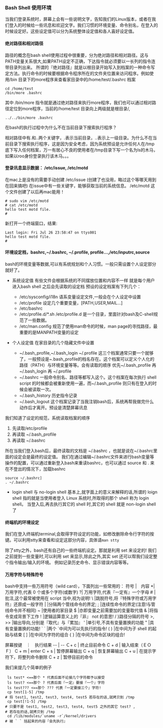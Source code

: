### Bash Shell 使用环境 ###

当我们登录系统时，屏幕上会有一些说明文字，告知我们的Linux版本，或者在我们登入的时候给一些讯息和欢迎文字。我们习惯的环境变量、命令别名，在登入的时候设定好。这些设定值可以分为系统整体设定值和各人喜好设定值。

#### 绝对路径和相对路径 ####
路径的概念在bash shell使用过程中很重要，分为绝对路径和相对路径。这与PATH变量关系很大,如果PATH设定不正确，下达指令就必须要以一长列的指令连带目录列出来。 所谓的『绝对路径』就是以根目录开始写入到档案的一种命令写定方法。执行命令的时候要根据命令程序所在的文件夹位置来访问程序。例如使用/bin 目录下的more程序来查看家目录中的/home/test/.bashrc 档案

```
cd /home/test
/bin/more .bashrc
```

其中 /bin/more 指令就是通过绝对路径来执行more程序，我们也可以通过相对路径定位到more程序，当前的/home/test 目录向上两级就是根目录/,

```
../../bin/more .bashrc
```
在bash的执行过程中为什么不在当前目录下搜索执行程序？

相对路径中有.和..两个关键字，.表示当前目录，..表示上一级目录。为什么不在当前目录下搜索执行程序，这是因为安全考虑，因为系统预设是允许任何人在/tmp底下写入任何档案，万一有居心不良的使用者在/tmp目录下写一个名为ls的木马，如果以roo身份登录执行该木马。。。

#### 登录讯息显示数据： /etc/issue, /etc/motd ####
在mac上是没有的需要手动创建
/etc/issue  (创建了也没用，略过这个等哪天用到在回来搞吧)
在issue中有一些关键字，能够获取当前的系统信息。
/etc/motd 这个文件创建了以后再mac能用！

```
# sudo vim /etc/motd
# cat /etc/motd
hello test motd file.
#

```
新打开一个终端窗口，结果:
```
Last login: Fri Jul 26 23:58:47 on ttys001
hello test motd file.
#
```
#### 环境设定档，bashrc,~/.bashrc, ~/.profile, profile...,/etc/inputrc,source ####

bash的环境变量等数据,可以有系统规划和个人习惯。一般只需设置个人设定部分就好了。

* 系统设定值 有些文件会根据系统的不同摆放位置和内容不一样
就是每个用户进入bash shell 之后会先读取的设定档 预设的设定档案有下列几个：
    * /etc/sysconfig/i18n 语系变量设定文件,一般会在个人设定中设置
    * /etc/profile 设定几个重要变量，[PATH,USER,MAIL...]
    * /etc/bashrc
    * /etc/profile.d/*.sh
        /etc/profile.d 是一个目录，里面针对bash及C-shell规范了一些数据。
    * /etc/man.config 规范了使用man命令的时候，man page的寻找路径，最重要的是MANPATH变量的设定

* 个人设定值 在家目录的几个隐藏文件中设置
    * ~/.bash_profile,~/.bash_login ~/.profile
        这三个档案通常只要一个就够了，一般预设是~.bash_profile的档名存在。这个档案可以定义个人化的路径（PATH）与环境变量等等。会有读取的顺序 优先~/.bash_profile 再 ~/.bash_login 再 ~/.profile
    * ~/.bashrc 一般命令别名、路径等都写入这个。这个档案在每次执行 shell script 的时候都会被重新使用一遍，而~/.bash_profile 则只有在登入的时候会被读取一次。
    * ~/.bash_history 历史指令记录
    * ~/.bash_logout 这个档案记录了当我注销bash后，系统再帮我做完什么动作后才离开。预设是清楚屏幕讯息

我们知道了设定的规范，系统读取档案的顺序
1. 先读取/etc/profile
2. 再读取 ~/.bash_profile
3. 再读取 ~/.bashrc

所在当我们登入bash后，最终读取的文档是 ~/.bashrc ，也就是说在~/.bashrc里面的设定会是最终的设定值。
我们在通过编辑~/.bashrc文件来进行bash变量等操作的配置，可以通过重新登入bash来重读bashrc，也可以通过 source 和 . 来在不登出的情况下，加载bashrc

```
source ~/.bashrc]
. ~/.bashrc
```
* login shell 与 no-login shell
基本上,就字面上的意义来解释的话,所谓的 loign shell 指的就是当使用者登入 Linux 系统时,所取得的那个 shell 称为 login shell。 当登入后,再去执行其它的 shell 时,其它的 shell 就是 non-login shell 了

#### 终端机的环境设定 ####

我们在登入终端机terminal,会取得字符设定的功能，如修改删除命令行字符的按键。可以利用stty来查看和设定这部分内容，具体请`man stty`

除了stty之外，bash还有自己的一些终端机设定。那就是利用 set 来设定的! 我们
之前提到一些变量时,可以利用 set 来显示,除此之外,其实 set 还可以帮我们设定整个指令输出/输入的环境。 例如记录历史命令、显示错误内容等等。

#### 万用字符与特殊符号 ####
bash中支持一些万用符号（wild card），下面列出一些常用的：
符号 |　内容
\*| 万用字符,代表 0 个或多个字符(或数字)
\?| 万用字符,代表『一定有』一个字母
\# |批注,这个最常被使用在 script 当中,视为说明!
\\ |跳脱符号,将『特殊字符或万用字符』还原成一般字符
\| |分隔两个管线命令的界定;
\; |连续性命令的界定(注意!与管线命令并不相同)
\~ |使用者的家目录
\$ |亦即变量之前需要加的变量取代值
\& |将指令变成背景下工作
\! |逻辑运算意义上的『非』 not 的意思!
\/ }路径分隔的符号
\>, >> |输出导向,分别是『取代』与『累加』
\' |单引号,不具有变量置换的功能
\" |具有变量置换的功能!
\` \` |两个 \`中间为可以先执行的指令!
\( ) |在中间为子 shell 的起始与结束
\[ ] |在中间为字符的组合
\{ } |在中间为命令区块的组合!

屏幕按键　｜　执行结果
-- | --
Ｃ+ c | 终止目前命令
C + d | 输入结束（ＥＯＦ）
C + m | enter
C + s | 暂停屏幕输出
C + q | 恢复屏幕输出
C + u | 在提示字符下，将整列命令删除
C + z | 暂停目前的命令

我们来提几个简单的例子

```
 ls test* <==那个 * 代表后面不论接几个字符都予以接受
 ls test? <==那个 ? 代表后面『一定』要接『一个』字符
 ls test??? <==那个 ??? 代表『一定要接三个』字符!
 cp test[1-5] /tmp
# 将 test1, test2, test3, test4, test5 若存在的话,就拷贝到 /tmp
 cp test[!1-5] /tmp
# 只要不是 test1, test2, test3, test4, test5 之外的其它 test? ,
# 若存在的话,就拷贝到 /tmp
 cd /lib/modules/`uname -r`/kernel/drivers
# 被 ` ` 括起来的内容『会先执行』
```




